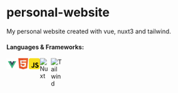 # personal-website
My personal website created with vue, nuxt3 and tailwind.

#### Languages & Frameworks:

[<img align="left" alt="Vue" width="26px" src="https://github.com/edent/SuperTinyIcons/blob/master/images/svg/vue.svg" />][wikipediavue]
[<img align="left" alt="HTML" width="26px" src="https://github.com/edent/SuperTinyIcons/blob/master/images/svg/html5.svg" />][wikipediahtml]
[<img align="left" alt="JS" width="26px" src="https://github.com/edent/SuperTinyIcons/blob/master/images/svg/javascript.svg" />][wikipediajs]
[<img align="left" alt="Nuxt" width="26px" src="https://cdn.discordapp.com/attachments/932265928522088450/1012051262197481594/Download_3.png" />][wikipedianuxt]
[<img align="left" alt="Tailwind" width="26px" src="https://cdn.discordapp.com/attachments/932265928522088450/1012051261748678746/Download_2.png" />][wikipediatailwind]



[wikipediavue]: https://en.wikipedia.org/wiki/Vue.js
[wikipediahtml]: https://en.wikipedia.org/wiki/HTML
[wikipediajs]: https://en.wikipedia.org/wiki/JavaScript
[wikipedianuxt]: https://en.wikipedia.org/wiki/Nuxt.js
[wikipediatailwind]: https://en.wikipedia.org/wiki/Tailwind_CSS


